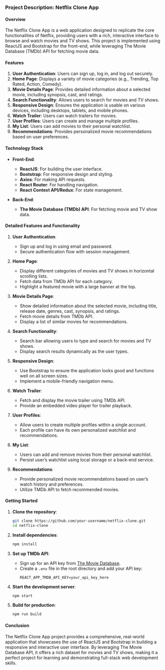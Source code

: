 ### Project Description: Netflix Clone App

#### Overview
The Netflix Clone App is a web application designed to replicate the core functionalities of Netflix, providing users with a rich, interactive interface to browse and watch movies and TV shows. This project is implemented using ReactJS and Bootstrap for the front-end, while leveraging The Movie Database (TMDb) API for fetching movie data.

#### Features
1. **User Authentication**: Users can sign up, log in, and log out securely.
2. **Home Page**: Displays a variety of movie categories (e.g., Trending, Top Rated, Action, Comedy).
3. **Movie Details Page**: Provides detailed information about a selected movie, including synopsis, cast, and ratings.
4. **Search Functionality**: Allows users to search for movies and TV shows.
5. **Responsive Design**: Ensures the application is usable on various devices, including desktops, tablets, and mobile phones.
6. **Watch Trailer**: Users can watch trailers for movies.
7. **User Profiles**: Users can create and manage multiple profiles.
8. **My List**: Users can add movies to their personal watchlist.
9. **Recommendations**: Provides personalized movie recommendations based on user preferences.

#### Technology Stack
- **Front-End**:
  - **ReactJS**: For building the user interface.
  - **Bootstrap**: For responsive design and styling.
  - **Axios**: For making API requests.
  - **React Router**: For handling navigation.
  - **React Context API/Redux**: For state management.

- **Back-End**:
  - **The Movie Database (TMDb) API**: For fetching movie and TV show data.

#### Detailed Features and Functionality
1. **User Authentication**:
   - Sign up and log in using email and password.
   - Secure authentication flow with session management.

2. **Home Page**:
   - Display different categories of movies and TV shows in horizontal scrolling lists.
   - Fetch data from TMDb API for each category.
   - Highlight a featured movie with a large banner at the top.

3. **Movie Details Page**:
   - Show detailed information about the selected movie, including title, release date, genres, cast, synopsis, and ratings.
   - Fetch movie details from TMDb API.
   - Display a list of similar movies for recommendations.

4. **Search Functionality**:
   - Search bar allowing users to type and search for movies and TV shows.
   - Display search results dynamically as the user types.

5. **Responsive Design**:
   - Use Bootstrap to ensure the application looks good and functions well on all screen sizes.
   - Implement a mobile-friendly navigation menu.

6. **Watch Trailer**:
   - Fetch and display the movie trailer using TMDb API.
   - Provide an embedded video player for trailer playback.

7. **User Profiles**:
   - Allow users to create multiple profiles within a single account.
   - Each profile can have its own personalized watchlist and recommendations.

8. **My List**:
   - Users can add and remove movies from their personal watchlist.
   - Persist user’s watchlist using local storage or a back-end service.

9. **Recommendations**:
   - Provide personalized movie recommendations based on user’s watch history and preferences.
   - Utilize TMDb API to fetch recommended movies.

#### Getting Started
1. **Clone the repository**:
   ```bash
   git clone https://github.com/your-username/netflix-clone.git
   cd netflix-clone
   ```

2. **Install dependencies**:
   ```bash
   npm install
   ```

3. **Set up TMDb API**:
   - Sign up for an API key from [The Movie Database](https://www.themoviedb.org/).
   - Create a `.env` file in the root directory and add your API key:
     ```env
     REACT_APP_TMDB_API_KEY=your_api_key_here
     ```

4. **Start the development server**:
   ```bash
   npm start
   ```

5. **Build for production**:
   ```bash
   npm run build
   ```

#### Conclusion
The Netflix Clone App project provides a comprehensive, real-world application that showcases the use of ReactJS and Bootstrap in building a responsive and interactive user interface. By leveraging The Movie Database API, it offers a rich dataset for movies and TV shows, making it a perfect project for learning and demonstrating full-stack web development skills.